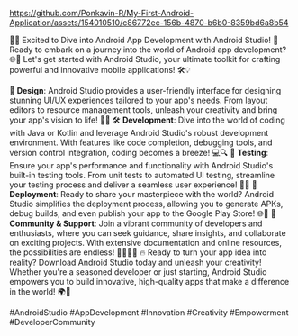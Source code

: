 

https://github.com/Ponkavin-R/My-First-Android-Application/assets/154010510/c86772ec-156b-4870-b6b0-8359bd6a8b54



📱🚀 Excited to Dive into Android App Development with Android Studio! 🌟
Ready to embark on a journey into the world of Android app development? 🌐🔧 Let's get started with Android Studio, your ultimate toolkit for crafting powerful and innovative mobile applications! 🛠️💡

🎨 **Design**: Android Studio provides a user-friendly interface for designing stunning UI/UX experiences tailored to your app's needs. From layout editors to resource management tools, unleash your creativity and bring your app's vision to life! 🎉🎨
🛠️ **Development**: Dive into the world of coding with Java or Kotlin and leverage Android Studio's robust development environment. With features like code completion, debugging tools, and version control integration, coding becomes a breeze! 💻🔍
📱 **Testing**: Ensure your app's performance and functionality with Android Studio's built-in testing tools. From unit tests to automated UI testing, streamline your testing process and deliver a seamless user experience! 🧪🔧
🚀 **Deployment**: Ready to share your masterpiece with the world? Android Studio simplifies the deployment process, allowing you to generate APKs, debug builds, and even publish your app to the Google Play Store! 🌐📲
🌟 **Community & Support**: Join a vibrant community of developers and enthusiasts, where you can seek guidance, share insights, and collaborate on exciting projects. With extensive documentation and online resources, the possibilities are endless! 👩‍💻👨‍💻
🔥 Ready to turn your app idea into reality? Download Android Studio today and unleash your creativity! Whether you're a seasoned developer or just starting, Android Studio empowers you to build innovative, high-quality apps that make a difference in the world! 🌍💫

#AndroidStudio #AppDevelopment #Innovation #Creativity #Empowerment #DeveloperCommunity
